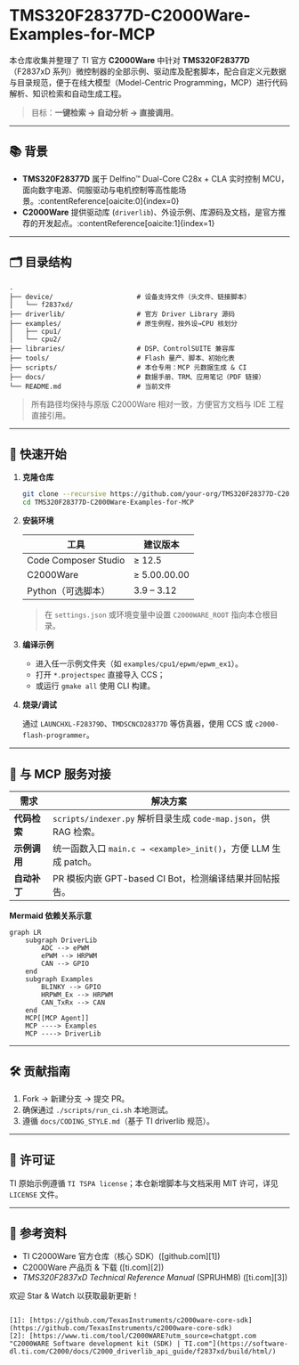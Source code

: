 # TMS320F28377D-C2000Ware-Examples-for-MCP

本仓库收集并整理了 TI 官方 **C2000Ware** 中针对 **TMS320F28377D**（F2837xD 系列）微控制器的全部示例、驱动库及配套脚本，配合自定义元数据与目录规范，便于在线大模型（Model-Centric Programming，MCP）进行代码解析、知识检索和自动生成工程。  
> 目标：**一键检索 → 自动分析 → 直接调用**。

---

## 📚 背景

- **TMS320F28377D** 属于 Delfino™ Dual-Core C28x + CLA 实时控制 MCU，面向数字电源、伺服驱动与电机控制等高性能场景。:contentReference[oaicite:0]{index=0}  
- **C2000Ware** 提供驱动库 (`driverlib`)、外设示例、库源码及文档，是官方推荐的开发起点。:contentReference[oaicite:1]{index=1}  

---

## 🗂️ 目录结构

```text
.
├── device/                     # 设备支持文件（头文件、链接脚本）
│   └── f2837xd/
├── driverlib/                  # 官方 Driver Library 源码
├── examples/                   # 原生例程，按外设→CPU 核划分
│   ├── cpu1/
│   └── cpu2/
├── libraries/                  # DSP、ControlSUITE 兼容库
├── tools/                      # Flash 量产、脚本、初始化表
├── scripts/                    # 本仓专用：MCP 元数据生成 & CI
├── docs/                       # 数据手册、TRM、应用笔记（PDF 链接）
└── README.md                   # 当前文件
````

> 所有路径均保持与原版 C2000Ware 相对一致，方便官方文档与 IDE 工程直接引用。

---

## 🚀 快速开始

1. **克隆仓库**

   ```bash
   git clone --recursive https://github.com/your-org/TMS320F28377D-C2000Ware-Examples-for-MCP.git
   cd TMS320F28377D-C2000Ware-Examples-for-MCP
   ```

2. **安装环境**

   | 工具                   | 建议版本         |
   | -------------------- | ------------ |
   | Code Composer Studio | ≥ 12.5       |
   | C2000Ware            | ≥ 5.00.00.00 |
   | Python（可选脚本）         | 3.9 – 3.12   |

   > 在 `settings.json` 或环境变量中设置 `C2000WARE_ROOT` 指向本仓根目录。

3. **编译示例**

   * 进入任一示例文件夹（如 `examples/cpu1/epwm/epwm_ex1`）。
   * 打开 `*.projectspec` 直接导入 CCS；
   * 或运行 `gmake all` 使用 CLI 构建。

4. **烧录/调试**

   通过 `LAUNCHXL-F28379D`、`TMDSCNCD28377D` 等仿真器，使用 CCS 或 `c2000-flash-programmer`。

---

## 🤖 与 MCP 服务对接

| 需求       | 解决方案                                                  |
| -------- | ----------------------------------------------------- |
| **代码检索** | `scripts/indexer.py` 解析目录生成 `code-map.json`，供 RAG 检索。 |
| **示例调用** | 统一函数入口 `main.c → <example>_init()`，方便 LLM 生成 patch。   |
| **自动补丁** | PR 模板内嵌 GPT-based  CI Bot，检测编译结果并回帖报告。                |

**Mermaid 依赖关系示意**

```mermaid
graph LR
    subgraph DriverLib
        ADC --> ePWM
        ePWM --> HRPWM
        CAN --> GPIO
    end
    subgraph Examples
        BLINKY --> GPIO
        HRPWM_Ex --> HRPWM
        CAN_TxRx --> CAN
    end
    MCP[[MCP Agent]]
    MCP ----> Examples
    MCP ----> DriverLib
```

---

## 🛠️ 贡献指南

1. Fork → 新建分支 → 提交 PR。
2. 确保通过 `./scripts/run_ci.sh` 本地测试。
3. 遵循 `docs/CODING_STYLE.md`（基于 TI driverlib 规范）。

---

## 📜 许可证

TI 原始示例遵循 `TI TSPA license`；本仓新增脚本与文档采用 MIT 许可，详见 `LICENSE` 文件。

---

## 🔗 参考资料

* TI C2000Ware 官方仓库（核心 SDK）([github.com][1])
* C2000Ware 产品页 & 下载 ([ti.com][2])
* *TMS320F2837xD Technical Reference Manual* (SPRUHM8) ([ti.com][3])

欢迎 Star & Watch 以获取最新更新！

```

[1]: [https://github.com/TexasInstruments/c2000ware-core-sdk](https://github.com/TexasInstruments/c2000ware-core-sdk)
[2]: [https://www.ti.com/tool/C2000WARE?utm_source=chatgpt.com "C2000WARE Software development kit (SDK) | TI.com"](https://software-dl.ti.com/C2000/docs/C2000_driverlib_api_guide/f2837xd/build/html/)

